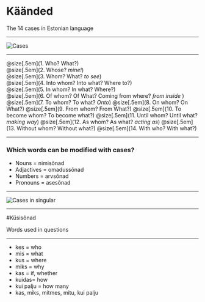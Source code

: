# Käänded 

The 14 cases in Estonian language

---

![Cases](https://www.taskutark.ee/m/wp-content/uploads/sites/2/2016/07/14k%C3%A4%C3%A4net.png)

---

@size[.5em](1. Who? What?)  
@size[.5em](2. Whose? *mine!*)  
@size[.5em](3. Whom? What? *to see*)  
@size[.5em](4. Into whom? Into what? Where to?)  
@size[.5em](5. In whom? In what? Where?)  
@size[.5em](6. Of whom? Of What? Coming from where? *from inside* ) 
@size[.5em](7. To whom? To what? *Onto*) 
@size[.5em](8. On whom? On What?) 
@size[.5em](9. From whom? From What?) 
@size[.5em](10. To become whom? To become what?) 
@size[.5em](11. Until whom? Until what? *making way*) 
@size[.5em](12. As whom? As what? *acting as*) 
@size[.5em](13. Without whom? Without what?) 
@size[.5em](14. With who? With what?) 

---

### Which words can be modified with cases?

- Nouns = nimisõnad
- Adjactives = omadussõnad
- Numbers = arvsõnad
- Pronouns = asesõnad

---

![Cases in singular](https://www.taskutark.ee/m/wp-content/uploads/sites/2/2016/07/14k%C3%A4%C3%A4netainsus.png)


---

#Küsisõnad

Words used in questions

---

- kes   =   who
- mis   =   what
- kus   =   where
- miks  =   why
- kas   =   if, whether
- kuidas=   how
- kui palju = how many
- kas, miks, mitmes, mitu, kui palju


